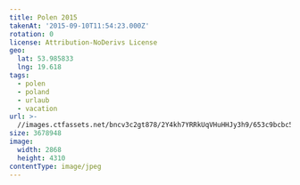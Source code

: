```yaml
---
title: Polen 2015
takenAt: '2015-09-10T11:54:23.000Z'
rotation: 0
license: Attribution-NoDerivs License
geo:
  lat: 53.985833
  lng: 19.618
tags:
  - polen
  - poland
  - urlaub
  - vacation
url: >-
  //images.ctfassets.net/bncv3c2gt878/2Y4kh7YRRkUqVHuHHJy3h9/653c9bcbc551572a4e5b7d43aa7df9fa/polen-2015_25324907434_o
size: 3678948
image:
  width: 2868
  height: 4310
contentType: image/jpeg
---
```


